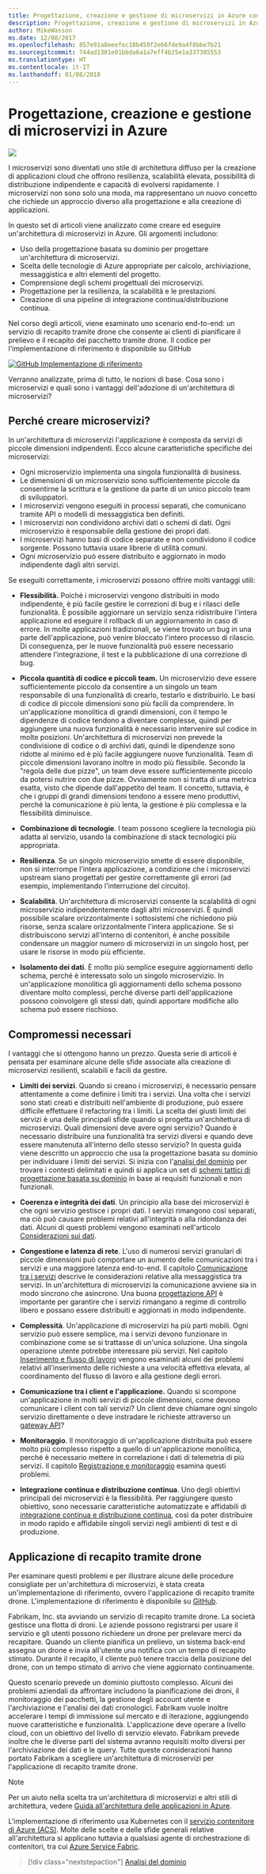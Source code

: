 ```yaml
---
title: Progettazione, creazione e gestione di microservizi in Azure con Kubernetes
description: Progettazione, creazione e gestione di microservizi in Azure
author: MikeWasson
ms.date: 12/08/2017
ms.openlocfilehash: 857e91a8eeefec18b459f2e66fde9a4f8bbe7b21
ms.sourcegitcommit: 744ad1381e01bbda6a1a7eff4b25e1a337385553
ms.translationtype: HT
ms.contentlocale: it-IT
ms.lasthandoff: 01/08/2018
---
```

# <a name="designing-building-and-operating-microservices-on-azure"></a>Progettazione, creazione e gestione di microservizi in Azure

![](./images/drone.svg)

I microservizi sono diventati uno stile di architettura diffuso per la creazione di applicazioni cloud che offrono resilienza, scalabilità elevata, possibilità di distribuzione indipendente e capacità di evolversi rapidamente. I microservizi non sono solo una moda, ma rappresentano un nuovo concetto che richiede un approccio diverso alla progettazione e alla creazione di applicazioni. 

In questo set di articoli viene analizzato come creare ed eseguire un'architettura di microservizi in Azure. Gli argomenti includono:

- Uso della progettazione basata su dominio per progettare un'architettura di microservizi. 
- Scelta delle tecnologie di Azure appropriate per calcolo, archiviazione, messaggistica e altri elementi del progetto.
- Comprensione degli schemi progettuali dei microservizi.
- Progettazione per la resilienza, la scalabilità e le prestazioni.
- Creazione di una pipeline di integrazione continua/distribuzione continua.


Nel corso degli articoli, viene esaminato uno scenario end-to-end: un servizio di recapito tramite drone che consente ai clienti di pianificare il prelievo e il recapito dei pacchetto tramite drone. Il codice per l'implementazione di riferimento è disponibile su GitHub

[![GitHub](../_images/github.png) Implementazione di riferimento][drone-ri]

Verranno analizzate, prima di tutto, le nozioni di base. Cosa sono i microservizi e quali sono i vantaggi dell'adozione di un'architettura di microservizi?

## <a name="why-build-microservices"></a>Perché creare microservizi?

In un'architettura di microservizi l'applicazione è composta da servizi di piccole dimensioni indipendenti. Ecco alcune caratteristiche specifiche dei microservizi:

- Ogni microservizio implementa una singola funzionalità di business.
- Le dimensioni di un microservizio sono sufficientemente piccole da consentirne la scrittura e la gestione da parte di un unico piccolo team di sviluppatori.
- I microservizi vengono eseguiti in processi separati, che comunicano tramite API o modelli di messaggistica ben definiti. 
- I microservizi non condividono archivi dati o schemi di dati. Ogni microservizio è responsabile della gestione dei propri dati. 
- I microservizi hanno basi di codice separate e non condividono il codice sorgente. Possono tuttavia usare librerie di utilità comuni.
- Ogni microservizio può essere distribuito e aggiornato in modo indipendente dagli altri servizi. 

Se eseguiti correttamente, i microservizi possono offrire molti vantaggi utili:

- **Flessibilità.** Poiché i microservizi vengono distribuiti in modo indipendente, è più facile gestire le correzioni di bug e i rilasci delle funzionalità. È possibile aggiornare un servizio senza ridistribuire l'intera applicazione ed eseguire il rollback di un aggiornamento in caso di errore. In molte applicazioni tradizionali, se viene trovato un bug in una parte dell'applicazione, può venire bloccato l'intero processo di rilascio. Di conseguenza, per le nuove funzionalità può essere necessario attendere l'integrazione, il test e la pubblicazione di una correzione di bug.  

- **Piccola quantità di codice e piccoli team.** Un microservizio deve essere sufficientemente piccolo da consentire a un singolo un team responsabile di una funzionalità di crearlo, testarlo e distribuirlo. Le basi di codice di piccole dimensioni sono più facili da comprendere. In un'applicazione monolitica di grandi dimensioni, con il tempo le dipendenze di codice tendono a diventare complesse, quindi per aggiungere una nuova funzionalità è necessario intervenire sul codice in molte posizioni. Un'architettura di microservizi non prevede la condivisione di codice o di archivi dati, quindi le dipendenze sono ridotte al minimo ed è più facile aggiungere nuove funzionalità. Team di piccole dimensioni lavorano inoltre in modo più flessibile. Secondo la "regola delle due pizze", un team deve essere sufficientemente piccolo da potersi nutrire con due pizze. Ovviamente non si tratta di una metrica esatta, visto che dipende dall'appetito del team. Il concetto, tuttavia, è che i gruppi di grandi dimensioni tendono a essere meno produttivi, perché la comunicazione è più lenta, la gestione è più complessa e la flessibilità diminuisce.  

- **Combinazione di tecnologie**. I team possono scegliere la tecnologia più adatta al servizio, usando la combinazione di stack tecnologici più appropriata. 

- **Resilienza**. Se un singolo microservizio smette di essere disponibile, non si interrompe l'intera applicazione, a condizione che i microservizi upstream siano progettati per gestire correttamente gli errori (ad esempio, implementando l'interruzione del circuito).

- **Scalabilità**. Un'architettura di microservizi consente la scalabilità di ogni microservizio indipendentemente dagli altri microservizi. È quindi possibile scalare orizzontalmente i sottosistemi che richiedono più risorse, senza scalare orizzontalmente l'intera applicazione. Se si distribuiscono servizi all'interno di contenitori, è anche possibile condensare un maggior numero di microservizi in un singolo host, per usare le risorse in modo più efficiente.

- **Isolamento dei dati**. È molto più semplice eseguire aggiornamenti dello schema, perché è interessato solo un singolo microservizio. In un'applicazione monolitica gli aggiornamenti dello schema possono diventare molto complessi, perché diverse parti dell'applicazione possono coinvolgere gli stessi dati, quindi apportare modifiche allo schema può essere rischioso.
 
## <a name="no-free-lunch"></a>Compromessi necessari

I vantaggi che si ottengono hanno un prezzo. Questa serie di articoli è pensata per esaminare alcune delle sfide associate alla creazione di microservizi resilienti, scalabili e facili da gestire.

- **Limiti dei servizi**. Quando si creano i microservizi, è necessario pensare attentamente a come definire i limiti tra i servizi. Una volta che i servizi sono stati creati e distribuiti nell'ambiente di produzione, può essere difficile effettuare il refactoring tra i limiti. La scelta dei giusti limiti dei servizi è una delle principali sfide quando si progetta un'architettura di microservizi. Quali dimensioni deve avere ogni servizio? Quando è necessario distribuire una funzionalità tra servizi diversi e quando deve essere manutenuta all'interno dello stesso servizio? In questa guida viene descritto un approccio che usa la progettazione basata su dominio per individuare i limiti dei servizi. Si inizia con l'[analisi del dominio](./domain-analysis.md) per trovare i contesti delimitati e quindi si applica un set di [schemi tattici di progettazione basata su dominio](./microservice-boundaries.md) in base ai requisiti funzionali e non funzionali. 

- **Coerenza e integrità dei dati**. Un principio alla base dei microservizi è che ogni servizio gestisce i propri dati. I servizi rimangono così separati, ma ciò può causare problemi relativi all'integrità o alla ridondanza dei dati. Alcuni di questi problemi vengono esaminati nell'articolo [Considerazioni sui dati](./data-considerations.md).

- **Congestione e latenza di rete**. L'uso di numerosi servizi granulari di piccole dimensioni può comportare un aumento delle comunicazioni tra i servizi e una maggiore latenza end-to-end. Il capitolo [Comunicazione tra i servizi](./interservice-communication.md) descrive le considerazioni relative alla messaggistica tra servizi. In un'architettura di microservizi la comunicazione avviene sia in modo sincrono che asincrono. Una buona [progettazione API](./api-design.md) è importante per garantire che i servizi rimangano a regime di controllo libero e possano essere distribuiti e aggiornati in modo indipendente.
 
- **Complessità**. Un'applicazione di microservizi ha più parti mobili. Ogni servizio può essere semplice, ma i servizi devono funzionare in combinazione come se si trattasse di un'unica soluzione. Una singola operazione utente potrebbe interessare più servizi. Nel capitolo [Inserimento e flusso di lavoro](./ingestion-workflow.md) vengono esaminati alcuni dei problemi relativi all'inserimento delle richieste a una velocità effettiva elevata, al coordinamento del flusso di lavoro e alla gestione degli errori. 

- **Comunicazione tra i client e l'applicazione.**  Quando si scompone un'applicazione in molti servizi di piccole dimensioni, come devono comunicare i client con tali servizi? Un client deve chiamare ogni singolo servizio direttamente o deve instradare le richieste attraverso un [gateway API](./gateway.md)?

- **Monitoraggio**. Il monitoraggio di un'applicazione distribuita può essere molto più complesso rispetto a quello di un'applicazione monolitica, perché è necessario mettere in correlazione i dati di telemetria di più servizi. Il capitolo [Registrazione e monitoraggio](./logging-monitoring.md) esamina questi problemi.

- **Integrazione continua e distribuzione continua**. Uno degli obiettivi principali dei microservizi è la flessibilità. Per raggiungere questo obiettivo, sono necessarie caratteristiche automatizzate e affidabili di [integrazione continua e distribuzione continua](./ci-cd.md), così da poter distribuire in modo rapido e affidabile singoli servizi negli ambienti di test e di produzione.

## <a name="the-drone-delivery-application"></a>Applicazione di recapito tramite drone

Per esaminare questi problemi e per illustrare alcune delle procedure consigliate per un'architettura di microservizi, è stata creata un'implementazione di riferimento, ovvero l'applicazione di recapito tramite drone. L'implementazione di riferimento è disponibile su [GitHub][drone-ri].

Fabrikam, Inc. sta avviando un servizio di recapito tramite drone. La società gestisce una flotta di droni. Le aziende possono registrarsi per usare il servizio e gli utenti possono richiedere un drone per prelevare merci da recapitare. Quando un cliente pianifica un prelievo, un sistema back-end assegna un drone e invia all'utente una notifica con un tempo di recapito stimato. Durante il recapito, il cliente può tenere traccia della posizione del drone, con un tempo stimato di arrivo che viene aggiornato continuamente.

Questo scenario prevede un dominio piuttosto complesso. Alcuni dei problemi aziendali da affrontare includono la pianificazione dei droni, il monitoraggio dei pacchetti, la gestione degli account utente e l'archiviazione e l'analisi dei dati cronologici. Fabrikam vuole inoltre accelerare i tempi di immissione sul mercato e di iterazione, aggiungendo nuove caratteristiche e funzionalità. L'applicazione deve operare a livello cloud, con un obiettivo del livello di servizio elevato. Fabrikam prevede inoltre che le diverse parti del sistema avranno requisiti molto diversi per l'archiviazione dei dati e le query. Tutte queste considerazioni hanno portato Fabrikam a scegliere un'architettura di microservizi per l'applicazione di recapito tramite drone.

> [!NOTE]
> Per un aiuto nella scelta tra un'architettura di microservizi e altri stili di architettura, vedere [Guida all'architettura delle applicazioni in Azure](../guide/index.md).

L'implementazione di riferimento usa Kubernetes con il [servizio contenitore di Azure (ACS)](/azure/container-service/kubernetes/). Molte delle scelte e delle sfide generali relative all'architettura si applicano tuttavia a qualsiasi agente di orchestrazione di contenitori, tra cui [Azure Service Fabric](/azure/service-fabric/). 

> [!div class="nextstepaction"]
> [Analisi del dominio](./domain-analysis.md)


<!-- links -->

[drone-ri]: https://github.com/mspnp/microservices-reference-implementation
